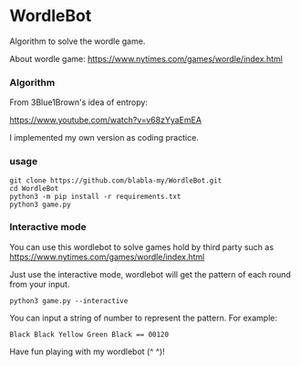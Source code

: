 # WordleBot

Algorithm to solve the wordle game.

About wordle game: https://www.nytimes.com/games/wordle/index.html

### Algorithm
From 3Blue1Brown's idea of entropy:

https://www.youtube.com/watch?v=v68zYyaEmEA

I implemented my own version as coding practice.

### usage
```
git clone https://github.com/blabla-my/WordleBot.git
cd WordleBot
python3 -m pip install -r requirements.txt
python3 game.py 
```

### Interactive mode
You can use this wordlebot to solve games hold by third party such as https://www.nytimes.com/games/wordle/index.html

Just use the interactive mode, wordlebot will get the pattern of each round from your input.
```
python3 game.py --interactive
```

You can input a string of number to represent the pattern. For example:

`Black Black Yellow Green Black == 00120`

Have fun playing with my wordlebot (^ ^)!
